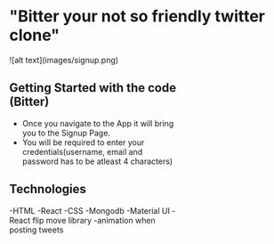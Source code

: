 # "Bitter your not so friendly twitter clone"

<div style="width: 60%; height: 60%">
![alt text](images/signup.png)
<div/>

## Getting Started with the code (Bitter)
- Once you navigate to the App it will bring you to the Signup Page.
- You will be required to enter your credentials(username, email and password has to be atleast 4 characters)

## Technologies
-HTML
-React
-CSS
-Mongodb
-Material UI
-React flip move library -animation when posting tweets
